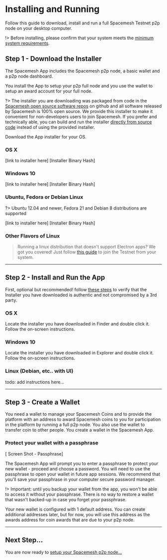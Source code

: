 # Installing and Running

Follow this guide to download, install and run a full Spacemesh Testnet p2p node on your desktop computer.

!> Before installing, please confirm that your system meets the [minimum system requirements](requirements.md).


## Step 1 - Download the Installer

The Spacemesh App includes the Spacemesh p2p node, a basic wallet and a p2p node dashboard.

You install the App to setup your p2p full node and you use the wallet to setup an award account for your full node.

?> The installer you are downloading was packaged from code in the [Spacemesh open source software repos](https://github.com/spacemeshos) on github and all software released by Spacemesh is 100% open source. We provide this installer to make it convenient for non-developers users to join Spacemesh. If you prefer and technically able, you can build and run the installer [directly from source code](soruce.md) instead of using the provided installer.

Download the App installer for your OS.

### OS X
[link to installer here]
[Installer Binary Hash]

### Windows 10
[link to installer here]
[Installer Binary Hash]

### Ubuntu, Fedora or Debian Linux

?> Ubuntu 12.04 and newer, Fedora 21 and Debian 8 distributions are supported

[link to installer here]
[Installer Binary Hash]

### Other Flavors of Linux

> Running a linux distribution that doesn't support Electron apps? We got you covered! Just follow [this guide](linux.md) to join the Testnet from your system.

---

## Step 2 - Install and Run the App

First, optional but recommended! follow [these steps](auth.md) to verify that the Installer you have downloaded is authentic and not compromised by a 3rd party.

### OS X
Locate the installer you have downloaded in Finder and double click it. Follow the on-screen instructions.

### Windows 10
Locate the installer you have downloaded in Explorer and double click it. Follow the on-screen instructions.

### Linux (Debian, etc.. with UI)
todo: add instructions here...

---

## Step 3 - Create a Wallet

You need a wallet to manage your Spacemesh Coins and to provide the platform with an address to award Spacemesh coins to you for participation in the platform by running a full p2p node. You also use the wallet to transfer coin to other people. You create a wallet in the Spacemesh App.

### Protect your wallet with a passphrase

[ Screen Shot - Passphrase]

The Spacemesh App will prompt you to enter a passphrase to protect your new wallet - proceed and choose a password. You will need to use the passphrase to open your wallet in future app sessions. We recommend that you'll save your passphrase in your computer secure password manager.

!> Important: until you backup your wallet from the app, you won't be able to access it without your passphrase. There is no way to restore a wallet that wasn't backed-up in case you forget your passphrase.

Your new wallet is configured with 1 default address. You can create additional addresses later, but for now, you will use this address as the awards address for coin awards that are due to your p2p node.

---

## Next Step...

You are now ready to [setup your Spacemesh p2p node...](guide/setup.md)

